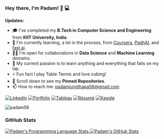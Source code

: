 ### Hey there, I'm __Padam__! 👋 :computer:

**Updates:**

- 🎓 I've completed my **B.Tech in Computer Science and Engineering** from **KIIT University, India**.
- 🌱 I'm currently learning, a lot in the process, from [Coursera](https://www.coursera.org/), [PadhAI](https://padhai.onefourthlabs.in/), and [fast.ai](https://www.fast.ai/).
- 🤝🏻 I'm open for collaborations in **Data Science** and **Machine Learning** domains.
- 🎯 My current passion is to learn anything and everything that falls on my lap.
- ⚡ Fun fact I play Table Tennis and love cubing!
- 📌 Scroll down to see my **Pinned Repositories**.
- 📫 How to reach me: [padamjungthapa56@gmail.com](padamjungthapa56@gmail.com)

[![Linkedin](https://img.shields.io/badge/-LinkedIn-222222?style=flat-square&logo=Linkedin&logoColor=white&link=https://www.linkedin.com/in/sudiptoghosh99/)](https://www.linkedin.com/in/padamjung56//)
[![Portfolio](https://img.shields.io/badge/Portfolio-%20-red)](https://www.padamjungthapa.com.np/)
[![Tableau](https://img.shields.io/badge/Portfolio-%20-red)](https://public.tableau.com/app/profile/padam.jung.thapa)
[![Résumé](https://img.shields.io/badge/Résumé%2FCV-%20-brightgreen)](https://github.com/padam56/padam56.github.io/blob/main/PadamResume.pdf)
[![Kaggle](https://img.shields.io/badge/Kaggle-%20-blue)](https://www.kaggle.com/padamjungthapa56)
<p align="left"><img src="https://komarev.com/ghpvc/?username=padam56" alt="padam56"/></p>

### GitHub Stats
<a href="https://github.com/padam56">
  <img align="center" src="https://github-readme-stats.vercel.app/api/top-langs/?username=padam56&layout=compact&title_color=ffffff&text_color=c9cacc&icon_color=2bbc8a&bg_color=1d1f21" alt="Padam's Programming Language Stats" />
</a>
<a href="https://github.com/padam56">
  <img align="center" src="https://github-readme-stats.vercel.app/api?username=padam56&show_icons=true&line_height=27&hide=contribs,prs,issues&count_private=true&title_color=ffffff&text_color=c9cacc&icon_color=2bbc8a&bg_color=1d1f21" alt="Padam's GitHub Stats" />
</a>

